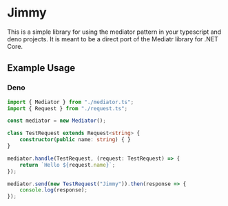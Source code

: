 # Jimmy

This is a simple library for using the mediator pattern in your typescript and deno projects.  It is meant to be a direct port of the Mediatr library for .NET Core.

## Example Usage

### Deno

```ts
import { Mediator } from "./mediator.ts";
import { Request } from "./request.ts";

const mediator = new Mediator();

class TestRequest extends Request<string> {
    constructor(public name: string) { }
}

mediator.handle(TestRequest, (request: TestRequest) => {
    return `Hello ${request.name}`;
});

mediator.send(new TestRequest("Jimmy")).then(response => {
    console.log(response);
});
```
